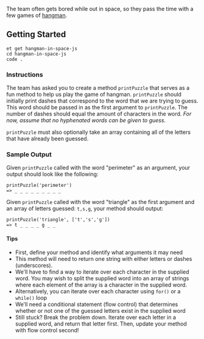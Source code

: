 The team often gets bored while out in space, so they pass the time with a few games of [hangman][hangman-article].

## Getting Started
```no-highlight
et get hangman-in-space-js
cd hangman-in-space-js
code .
```

### Instructions

The team has asked you to create a method `printPuzzle` that serves as a fun method to help us play the game of hangman. `printPuzzle` should initially print dashes that correspond to the word that we are trying to guess. This word should be passed in as the first argument to `printPuzzle`. The number of dashes should equal the amount of characters in the word. *For now, assume that no hyphenated words can be given to guess.*

`printPuzzle` must also optionally take an array containing all of the letters that have already been guessed.

### Sample Output

Given `printPuzzle` called with the word "perimeter" as an argument, your output should look like the following:

```no-highlight
printPuzzle('perimeter')
=> _ _ _ _ _ _ _ _ _
```

Given `printPuzzle` called with the word "triangle" as the first argument and an array of letters guessed: `t,s,g`,
your method should output:

```no-highlight
printPuzzle('triangle', ['t','s','g'])
=> t _ _ _ _ g _ _
```

#### Tips

* First, define your method and identify what arguments it may need
* This method will need to return one string with either letters or dashes (underscores).
* We'll have to find a way to iterate over each character in the supplied word. You may wish to split the supplied word into an array of strings where each element of the array is a character in the supplied word.
* Alternatively, you can iterate over each character using `for()` or a `while()` loop
* We'll need a conditional statement (flow control) that determines whether or not one of the guessed letters exist in the supplied word
* Still stuck? Break the problem down. Iterate over each letter in a supplied word, and return that letter first. Then, update your method with flow control second!

[hangman-article]: http://en.wikipedia.org/wiki/Hangman_%28game%29

